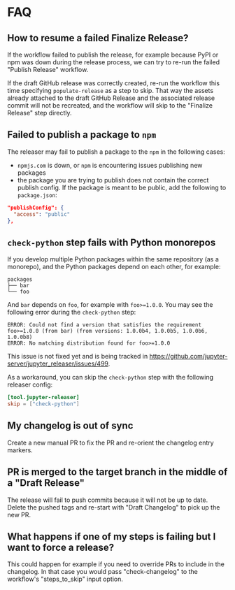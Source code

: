 # FAQ

## How to resume a failed Finalize Release?

If the workflow failed to publish the release, for example because PyPI or npm was down during the release process, we can try to re-run the failed "Publish Release" workflow.

If the draft GitHub release was correctly created, re-run the workflow this time specifying `populate-release` as a step to skip. That way the assets already attached to the draft GitHub Release and the associated release commit will not be recreated, and the workflow will skip to the "Finalize Release" step directly.

## Failed to publish a package to `npm`

The releaser may fail to publish a package to the `npm` in the following cases:

- `npmjs.com` is down, or `npm` is encountering issues publishing new packages
- the package you are trying to publish does not contain the correct publish config. If the package is meant to be public, add the following to `package.json`:

```json
"publishConfig": {
  "access": "public"
},
```

## `check-python` step fails with Python monorepos

If you develop multiple Python packages within the same repository (as a monorepo), and the Python packages depend on each other, for example:

```
packages
├── bar
└── foo
```

And `bar` depends on `foo`, for example with `foo>=1.0.0`. You may see the following error during the `check-python` step:

```
ERROR: Could not find a version that satisfies the requirement foo>=1.0.0 (from bar) (from versions: 1.0.0b4, 1.0.0b5, 1.0.0b6, 1.0.0b8)
ERROR: No matching distribution found for foo>=1.0.0
```

This issue is not fixed yet and is being tracked in https://github.com/jupyter-server/jupyter_releaser/issues/499.

As a workaround, you can skip the `check-python` step with the following releaser config:

```toml
[tool.jupyter-releaser]
skip = ["check-python"]
```

## My changelog is out of sync

Create a new manual PR to fix the PR and re-orient the changelog entry markers.

## PR is merged to the target branch in the middle of a "Draft Release"

The release will fail to push commits because it will not be up to date. Delete the pushed tags and re-start with "Draft Changelog" to
pick up the new PR.

## What happens if one of my steps is failing but I want to force a release?

This could happen for example if you need to override PRs to include in the changelog. In that case you would pass "check-changelog" to the
workflow's "steps_to_skip" input option.
